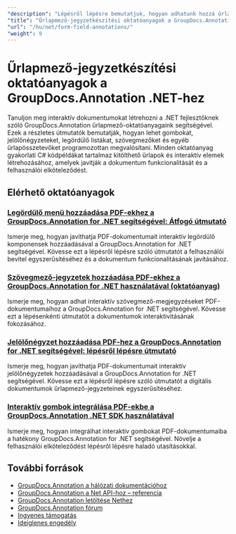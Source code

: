```yaml
---
"description": "Lépésről lépésre bemutatjuk, hogyan adhatunk hozzá űrlapmezőket és interaktív komponenseket dokumentumokhoz a GroupDocs.Annotation for .NET használatával."
"title": "Űrlapmező-jegyzetkészítési oktatóanyagok a GroupDocs.Annotation .NET-hez"
"url": "/hu/net/form-field-annotations/"
"weight": 9
---
```


# Űrlapmező-jegyzetkészítési oktatóanyagok a GroupDocs.Annotation .NET-hez

Tanuljon meg interaktív dokumentumokat létrehozni a .NET fejlesztőknek szóló GroupDocs.Annotation űrlapmező-oktatóanyagaink segítségével. Ezek a részletes útmutatók bemutatják, hogyan lehet gombokat, jelölőnégyzeteket, legördülő listákat, szövegmezőket és egyéb űrlapösszetevőket programozottan megvalósítani. Minden oktatóanyag gyakorlati C# kódpéldákat tartalmaz kitölthető űrlapok és interaktív elemek létrehozásához, amelyek javítják a dokumentum funkcionalitását és a felhasználói elköteleződést.

## Elérhető oktatóanyagok

### [Legördülő menü hozzáadása PDF-ekhez a GroupDocs.Annotation for .NET segítségével: Átfogó útmutató](./add-dropdown-pdf-groupdocs-annotation-net/)
Ismerje meg, hogyan javíthatja PDF-dokumentumait interaktív legördülő komponensek hozzáadásával a GroupDocs.Annotation for .NET segítségével. Kövesse ezt a lépésről lépésre szóló útmutatót a felhasználói bevitel egyszerűsítéséhez és a dokumentum funkcionalitásának javításához.

### [Szövegmező-jegyzetek hozzáadása PDF-ekhez a GroupDocs.Annotation for .NET használatával (oktatóanyag)](./add-text-field-annotations-pdf-groupdocs-net/)
Ismerje meg, hogyan adhat interaktív szövegmező-megjegyzéseket PDF-dokumentumaihoz a GroupDocs.Annotation for .NET segítségével. Kövesse ezt a lépésenkénti útmutatót a dokumentumok interaktivitásának fokozásához.

### [Jelölőnégyzet hozzáadása PDF-hez a GroupDocs.Annotation for .NET segítségével: lépésről lépésre útmutató](./add-checkbox-pdf-groupdocs-annotation-net/)
Ismerje meg, hogyan javíthatja PDF-dokumentumait interaktív jelölőnégyzetek hozzáadásával a GroupDocs.Annotation for .NET segítségével. Kövesse ezt a lépésről lépésre szóló útmutatót a digitális dokumentumok űrlapmező-jegyzeteinek egyszerűsítéséhez.

### [Interaktív gombok integrálása PDF-ekbe a GroupDocs.Annotation .NET SDK használatával](./master-pdf-button-integration-groupdocs-annotation-net/)
Ismerje meg, hogyan integrálhat interaktív gombokat PDF-dokumentumaiba a hatékony GroupDocs.Annotation for .NET segítségével. Növelje a felhasználói elköteleződést lépésről lépésre haladó utasításokkal.

## További források

- [GroupDocs.Annotation a hálózati dokumentációhoz](https://docs.groupdocs.com/annotation/net/)
- [GroupDocs.Annotation a Net API-hoz – referencia](https://reference.groupdocs.com/annotation/net/)
- [GroupDocs.Annotation letöltése Nethez](https://releases.groupdocs.com/annotation/net/)
- [GroupDocs.Annotation fórum](https://forum.groupdocs.com/c/annotation)
- [Ingyenes támogatás](https://forum.groupdocs.com/)
- [Ideiglenes engedély](https://purchase.groupdocs.com/temporary-license/)